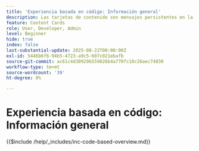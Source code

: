 ```yaml
---
title: 'Experiencia basada en código: Información general'
description: Las tarjetas de contenido son mensajes persistentes en la aplicación que se encuentran en una bandeja de entrada o fuente dedicada dentro de la aplicación. Son perfectas para ofrecer contenido no urgente, informativo o promocional que se beneficia de la visibilidad a lo largo del tiempo.
feature: Content Cards
role: User, Developer, Admin
level: Beginner
hide: true
index: false
last-substantial-update: 2025-08-22T00:00:00Z
exl-id: 5446b6f6-94b5-4723-a9c5-607c021ebafb
source-git-commit: ac61c4d30929b559826b4a770fc10c26aec74830
workflow-type: tm+mt
source-wordcount: '39'
ht-degree: 0%

---
```


# Experiencia basada en código: Información general

{{$include /help/_includes/inc-code-based-overview.md}}
